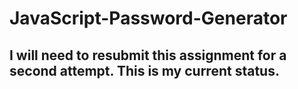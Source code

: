 # JavaScript-Password-Generator

## I will need to resubmit this assignment for a second attempt. This is my current status. 